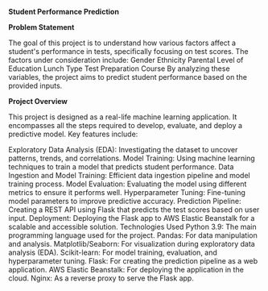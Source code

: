 **Student Performance Prediction**

**Problem Statement**

The goal of this project is to understand how various factors affect a student's performance in tests, specifically focusing on test scores. The factors under consideration include:
Gender
Ethnicity
Parental Level of Education
Lunch Type
Test Preparation Course
By analyzing these variables, the project aims to predict student performance based on the provided inputs.


**Project Overview**

This project is designed as a real-life machine learning application. It encompasses all the steps required to develop, evaluate, and deploy a predictive model. Key features include:

Exploratory Data Analysis (EDA): Investigating the dataset to uncover patterns, trends, and correlations.
Model Training: Using machine learning techniques to train a model that predicts student performance.
Data Ingestion and Model Training: Efficient data ingestion pipeline and model training process.
Model Evaluation: Evaluating the model using different metrics to ensure it performs well.
Hyperparameter Tuning: Fine-tuning model parameters to improve predictive accuracy.
Prediction Pipeline: Creating a REST API using Flask that predicts the test scores based on user input.
Deployment: Deploying the Flask app to AWS Elastic Beanstalk for a scalable and accessible solution.
Technologies Used
Python 3.9: The main programming language used for the project.
Pandas: For data manipulation and analysis.
Matplotlib/Seaborn: For visualization during exploratory data analysis (EDA).
Scikit-learn: For model training, evaluation, and hyperparameter tuning.
Flask: For creating the prediction pipeline as a web application.
AWS Elastic Beanstalk: For deploying the application in the cloud.
Nginx: As a reverse proxy to serve the Flask app.
